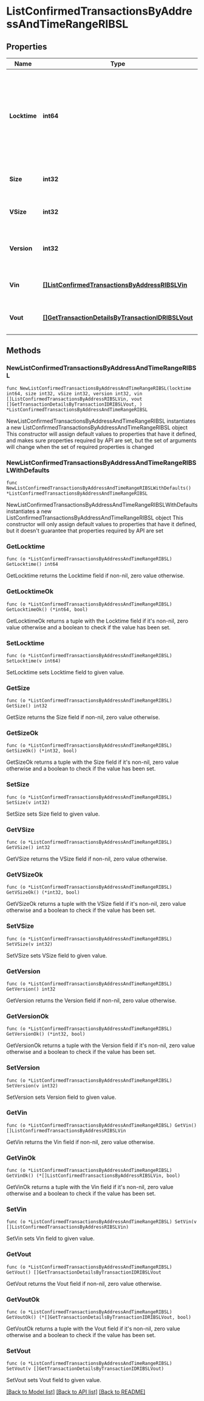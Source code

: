 # ListConfirmedTransactionsByAddressAndTimeRangeRIBSL

## Properties

Name | Type | Description | Notes
------------ | ------------- | ------------- | -------------
**Locktime** | **int64** | Represents the locktime on the transaction on the specific blockchain, i.e. the blockheight at which the transaction is valid. | 
**Size** | **int32** | Represents the total size of this transaction. | 
**VSize** | **int32** | Represents the virtual size of this transaction. | 
**Version** | **int32** | Represents the transaction&#39;s version number. | 
**Vin** | [**[]ListConfirmedTransactionsByAddressRIBSLVin**](ListConfirmedTransactionsByAddressRIBSLVin.md) | Represents the transaction inputs. | 
**Vout** | [**[]GetTransactionDetailsByTransactionIDRIBSLVout**](GetTransactionDetailsByTransactionIDRIBSLVout.md) | Represents the transaction outputs. | 

## Methods

### NewListConfirmedTransactionsByAddressAndTimeRangeRIBSL

`func NewListConfirmedTransactionsByAddressAndTimeRangeRIBSL(locktime int64, size int32, vSize int32, version int32, vin []ListConfirmedTransactionsByAddressRIBSLVin, vout []GetTransactionDetailsByTransactionIDRIBSLVout, ) *ListConfirmedTransactionsByAddressAndTimeRangeRIBSL`

NewListConfirmedTransactionsByAddressAndTimeRangeRIBSL instantiates a new ListConfirmedTransactionsByAddressAndTimeRangeRIBSL object
This constructor will assign default values to properties that have it defined,
and makes sure properties required by API are set, but the set of arguments
will change when the set of required properties is changed

### NewListConfirmedTransactionsByAddressAndTimeRangeRIBSLWithDefaults

`func NewListConfirmedTransactionsByAddressAndTimeRangeRIBSLWithDefaults() *ListConfirmedTransactionsByAddressAndTimeRangeRIBSL`

NewListConfirmedTransactionsByAddressAndTimeRangeRIBSLWithDefaults instantiates a new ListConfirmedTransactionsByAddressAndTimeRangeRIBSL object
This constructor will only assign default values to properties that have it defined,
but it doesn't guarantee that properties required by API are set

### GetLocktime

`func (o *ListConfirmedTransactionsByAddressAndTimeRangeRIBSL) GetLocktime() int64`

GetLocktime returns the Locktime field if non-nil, zero value otherwise.

### GetLocktimeOk

`func (o *ListConfirmedTransactionsByAddressAndTimeRangeRIBSL) GetLocktimeOk() (*int64, bool)`

GetLocktimeOk returns a tuple with the Locktime field if it's non-nil, zero value otherwise
and a boolean to check if the value has been set.

### SetLocktime

`func (o *ListConfirmedTransactionsByAddressAndTimeRangeRIBSL) SetLocktime(v int64)`

SetLocktime sets Locktime field to given value.


### GetSize

`func (o *ListConfirmedTransactionsByAddressAndTimeRangeRIBSL) GetSize() int32`

GetSize returns the Size field if non-nil, zero value otherwise.

### GetSizeOk

`func (o *ListConfirmedTransactionsByAddressAndTimeRangeRIBSL) GetSizeOk() (*int32, bool)`

GetSizeOk returns a tuple with the Size field if it's non-nil, zero value otherwise
and a boolean to check if the value has been set.

### SetSize

`func (o *ListConfirmedTransactionsByAddressAndTimeRangeRIBSL) SetSize(v int32)`

SetSize sets Size field to given value.


### GetVSize

`func (o *ListConfirmedTransactionsByAddressAndTimeRangeRIBSL) GetVSize() int32`

GetVSize returns the VSize field if non-nil, zero value otherwise.

### GetVSizeOk

`func (o *ListConfirmedTransactionsByAddressAndTimeRangeRIBSL) GetVSizeOk() (*int32, bool)`

GetVSizeOk returns a tuple with the VSize field if it's non-nil, zero value otherwise
and a boolean to check if the value has been set.

### SetVSize

`func (o *ListConfirmedTransactionsByAddressAndTimeRangeRIBSL) SetVSize(v int32)`

SetVSize sets VSize field to given value.


### GetVersion

`func (o *ListConfirmedTransactionsByAddressAndTimeRangeRIBSL) GetVersion() int32`

GetVersion returns the Version field if non-nil, zero value otherwise.

### GetVersionOk

`func (o *ListConfirmedTransactionsByAddressAndTimeRangeRIBSL) GetVersionOk() (*int32, bool)`

GetVersionOk returns a tuple with the Version field if it's non-nil, zero value otherwise
and a boolean to check if the value has been set.

### SetVersion

`func (o *ListConfirmedTransactionsByAddressAndTimeRangeRIBSL) SetVersion(v int32)`

SetVersion sets Version field to given value.


### GetVin

`func (o *ListConfirmedTransactionsByAddressAndTimeRangeRIBSL) GetVin() []ListConfirmedTransactionsByAddressRIBSLVin`

GetVin returns the Vin field if non-nil, zero value otherwise.

### GetVinOk

`func (o *ListConfirmedTransactionsByAddressAndTimeRangeRIBSL) GetVinOk() (*[]ListConfirmedTransactionsByAddressRIBSLVin, bool)`

GetVinOk returns a tuple with the Vin field if it's non-nil, zero value otherwise
and a boolean to check if the value has been set.

### SetVin

`func (o *ListConfirmedTransactionsByAddressAndTimeRangeRIBSL) SetVin(v []ListConfirmedTransactionsByAddressRIBSLVin)`

SetVin sets Vin field to given value.


### GetVout

`func (o *ListConfirmedTransactionsByAddressAndTimeRangeRIBSL) GetVout() []GetTransactionDetailsByTransactionIDRIBSLVout`

GetVout returns the Vout field if non-nil, zero value otherwise.

### GetVoutOk

`func (o *ListConfirmedTransactionsByAddressAndTimeRangeRIBSL) GetVoutOk() (*[]GetTransactionDetailsByTransactionIDRIBSLVout, bool)`

GetVoutOk returns a tuple with the Vout field if it's non-nil, zero value otherwise
and a boolean to check if the value has been set.

### SetVout

`func (o *ListConfirmedTransactionsByAddressAndTimeRangeRIBSL) SetVout(v []GetTransactionDetailsByTransactionIDRIBSLVout)`

SetVout sets Vout field to given value.



[[Back to Model list]](../README.md#documentation-for-models) [[Back to API list]](../README.md#documentation-for-api-endpoints) [[Back to README]](../README.md)


